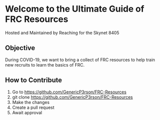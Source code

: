 # Welcome to the Ultimate Guide of FRC Resources
Hosted and Maintained by Reaching for the Skynet 8405

## Objective
During COVID-19, we want to bring a collect of FRC resources to help train new recruits to learn the basics of FRC.

## How to Contribute
1. Go to https://github.com/GenericP3rson/FRC-Resources
2. git clone https://github.com/GenericP3rson/FRC-Resources
3. Make the changes
4. Create a pull request
5. Await approval